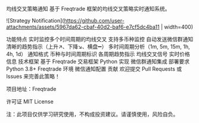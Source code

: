 均线交叉策略通知
基于 Freqtrade 框架的均线交叉策略实时通知系统。

![Strategy Notification](https://github.com/user-attachments/assets/5967da62-cbaf-40d2-baf6-e7cf5dc4ba11 | width=400)

功能特点
实时监控多个时间周期的均线交叉
支持多币种监控
自动发送微信群通知
清晰的趋势指示（上升↗️、下降↘️、横盘➖）
多时间周期分析（1m, 5m, 15m, 1h, 4h, 1d）
通知格式
币种与时间周期标识
各周期趋势指示
均线交叉信号
实时价格信息
技术框架
基于 Freqtrade 交易框架
Python 实现
微信群通知集成
部署要求
Python 3.8+
Freqtrade 环境
微信通知配置
贡献
欢迎提交 Pull Requests 或 Issues 来完善此策略！

项目地址：Freqtrade

许可证
MIT License

注：此项目仅供学习研究使用，不构成投资建议。请谨慎使用，风险自负。
